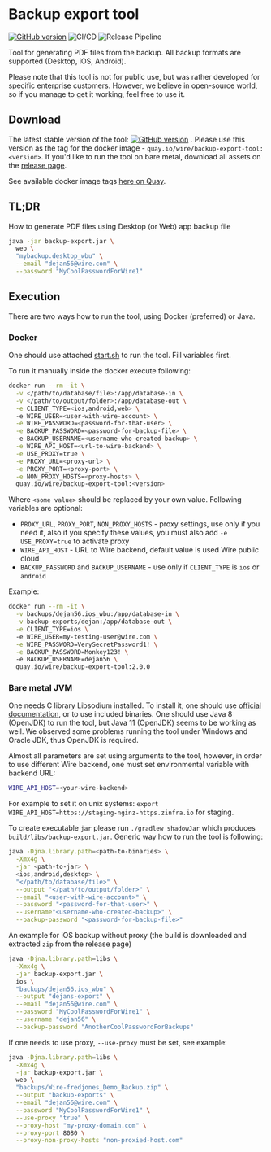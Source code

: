 # Backup export tool

[![GitHub version](https://badgen.net/github/release/wireapp/backup-export-tool)](https://github.com/wireapp/backup-export-tool/releases)
![CI/CD](https://github.com/wireapp/backup-export-tool/workflows/CI/CD/badge.svg)
![Release Pipeline](https://github.com/wireapp/backup-export-tool/actions/workflows/release.yml/badge.svg)

Tool for generating PDF files from the backup. All backup formats are supported (Desktop, iOS, Android).

Please note that this tool is not for public use, but was rather developed for specific enterprise customers. However, we believe in
open-source world, so if you manage to get it working, feel free to use it.

## Download

The latest stable version of the
tool: [![GitHub version](https://badgen.net/github/release/wireapp/backup-export-tool)](https://github.com/wireapp/backup-export-tool/releases)
. Please use this version as the tag for the docker image - `quay.io/wire/backup-export-tool:<version>`. If you'd like to run the tool on
bare metal, download all assets on the [release page](https://github.com/wireapp/backup-export-tool/releases).

See available docker image tags [here on Quay](https://quay.io/repository/wire/backup-export-tool?tab=tags).

## TL;DR

How to generate PDF files using Desktop (or Web) app backup file

```bash
java -jar backup-export.jar \ 
  web \
  "mybackup.desktop_wbu" \
  --email "dejan56@wire.com" \
  --password "MyCoolPasswordForWire1"
```

## Execution
There are two ways how to run the tool, using Docker (preferred) or Java.

### Docker
One should use attached [start.sh](start.sh) to run the tool.
Fill variables first.

To run it manually inside the docker execute following:
```bash
docker run --rm -it \
  -v </path/to/database/file>:/app/database-in \
  -v </path/to/output/folder>:/app/database-out \
  -e CLIENT_TYPE=<ios,android,web> \ 
  -e WIRE_USER=<user-with-wire-account> \
  -e WIRE_PASSWORD=<password-for-that-user> \
  -e BACKUP_PASSWORD=<password-for-backup-file> \ 
  -e BACKUP_USERNAME=<username-who-created-backup> \
  -e WIRE_API_HOST=<url-to-wire-backend> \
  -e USE_PROXY=true \
  -e PROXY_URL=<proxy-url> \
  -e PROXY_PORT=<proxy-port> \
  -e NON_PROXY_HOSTS=<proxy-hosts> \
  quay.io/wire/backup-export-tool:<version>
```
Where `<some value>` should be replaced by your own value. 
Following variables are optional:
- `PROXY_URL`, `PROXY_PORT`, `NON_PROXY_HOSTS` - proxy settings, use only if you need it, also
if you specify these values, you must also add `-e USE_PROXY=true` to activate proxy
- `WIRE_API_HOST` - URL to Wire backend, default value is used Wire public cloud
- `BACKUP_PASSWORD` and `BACKUP_USERNAME` - use only if `CLIENT_TYPE` is `ios` or `android` 

Example:
```bash
docker run --rm -it \
  -v backups/dejan56.ios_wbu:/app/database-in \
  -v backup-exports/dejan:/app/database-out \
  -e CLIENT_TYPE=ios \ 
  -e WIRE_USER=my-testing-user@wire.com \
  -e WIRE_PASSWORD=VerySecretPassword1! \
  -e BACKUP_PASSWORD=Monkey123! \ 
  -e BACKUP_USERNAME=dejan56 \
  quay.io/wire/backup-export-tool:2.0.0
```


### Bare metal JVM
One needs C library Libsodium installed. To install it, one should use [official documentation](https://libsodium.gitbook.io/doc/),
or to use included binaries.
One should use Java 8 (OpenJDK) to run the tool, but Java 11 (OpenJDK) seems to be working as well.
We observed some problems running the tool under Windows and Oracle JDK, thus OpenJDK is required.

Almost all parameters are set using arguments to the tool, however, in order to use different Wire backend,
one must set environmental variable with backend URL:
```bash
WIRE_API_HOST=<your-wire-backend>
```
For example to set it on unix systems: `export WIRE_API_HOST=https://staging-nginz-https.zinfra.io` for staging.

To create executable `jar` please run `./gradlew shadowJar` which produces `build/libs/backup-export.jar`.
Generic way how to run the tool is following:

```bash
java -Djna.library.path=<path-to-binaries> \
  -Xmx4g \
  -jar <path-to-jar> \
  <ios,android,desktop> \
  "</path/to/database/file>" \
  --output "</path/to/output/folder>" \
  --email "<user-with-wire-account>" \
  --password "<password-for-that-user>" \
  --username"<username-who-created-backup>" \
  --backup-password "<password-for-backup-file>"
```

An example for iOS backup without proxy (the build is downloaded and extracted `zip` from the release page)

```bash
java -Djna.library.path=libs \
  -Xmx4g \
  -jar backup-export.jar \
  ios \
  "backups/dejan56.ios_wbu" \
  --output "dejans-export" \
  --email "dejan56@wire.com" \
  --password "MyCoolPasswordForWire1" \
  --username "dejan56" \
  --backup-password "AnotherCoolPasswordForBackups"
```

If one needs to use proxy, `--use-proxy` must be set, see example:

```bash
java -Djna.library.path=libs \
  -Xmx4g \
  -jar backup-export.jar \
  web \
  "backups/Wire-fredjones_Demo_Backup.zip" \
  --output "backup-exports" \
  --email "dejan56@wire.com" \
  --password "MyCoolPasswordForWire1" \
  --use-proxy "true" \
  --proxy-host "my-proxy-domain.com" \
  --proxy-port 8080 \
  --proxy-non-proxy-hosts "non-proxied-host.com"
```

